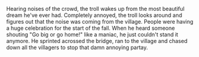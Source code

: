 Hearing noises of the crowd, the troll wakes up from the most beautiful dream he've ever had.
Completely annoyed, the troll looks around and figures out that the noise was coming from the village.
People were having a huge celebration for the start of the fall.
When he heard someone shouting "Go big or go home!" like a maniac, he just couldn't stand it anymore.
He sprinted acrossed the bridge, ran to the village and chased down all the villagers to stop that damn annoying partay.

